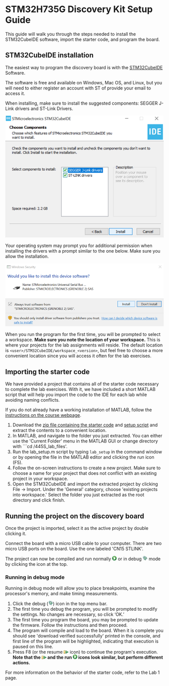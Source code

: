 # STM32H735G Discovery Kit Setup Guide

This guide will walk you through the steps needed to install the STM32CubeIDE software, import the starter code, and program the board.

## STM32CubeIDE installation

The easiest way to program the discovery board is with the [STM32CubeIDE][2] Software.

The software is free and available on Windows, Mac OS, and Linux, but you will need to either register an account with ST of provide your email to access it. 

When installing, make sure to install the suggested components: SEGGER J-Link drivers and ST-Link Drivers.

![](img/install_choose_components.png)

Your operating system may prompt you for additional permission when installing the drivers with a prompt similar to the one below. Make sure you allow the installation.

![](img/install_drivers.png)

When you run the program for the first time, you will be prompted to select a workspace. **Make sure you note the location of your workspace.** This is where your projects for the lab assignments will reside. The default location is ```<user>/STM32CubeIDE/workspace_<version>```, but feel free to choose a more convenient location since you will access it often for the lab exercises.

## Importing the starter code

We have provided a project that contains all of the starter code necessary to complete the lab exercises. With it, we have included a short MATLAB script that will help you import the code to the IDE for each lab while avoiding naming conflicts.

If you do not already have a working installation of MATLAB, follow the [instructions on the course webpage][2].

1. Download the [zip file containing the starter code][3] and [setup script][4] and extract the contents to a convenient location.
2. In MATLAB, and navigate to the folder you just extracted. You can either use the 'Current Folder' menu in the MATLAB GUI or change directory with ```cd <downloads>/445S_lab_files'.
3. Run the lab_setup.m script by typing ```lab_setup``` in the command window or by opening the file in the MATLAB editor and clicking the run icon (F5).
4. Follow the on-screen instructions to create a new project. Make sure to choose a name for your project that does not conflict with an existing project in your workspace.
5. Open the STM32CubeIDE and import the extracted project by clicking File -> Import. Under the 'General' category, choose 'existing projects into workspace.' Select the folder you just extracted as the root directory and click finish.

## Running the project on the discovery board

Once the project is imported, select it as the active project by double clicking it.

Connect the board with a micro USB cable to your computer. There are two micro USB ports on the board. Use the one labeled 'CN15 STLINK'.

The project can now be compiled and run normally ![](img/run.png) or in debug ![](img/debug.png) mode by clicking the icon at the top.

### Running in debug mode

Running in debug mode will allow you to place breakpoints, examine the processor's memory, and make timing measurements.

1. Click the debug (![](img/debug.png)) icon in the top menu bar.
2. The first time you debug the program, you will be prompted to modify the settings. No changes are necessary, so click ‘OK.’
3. The first time you program the board, you may be prompted to update the firmware. Follow the instructions and then proceed.
4. The program will compile and load to the board. When it is complete you should see  'download verified successfully' printed in the console, and first line of the program will be highlighted, indicating that execution is paused on this line.
5. Press F8 (or the resume ![](img/resume.png) icon) to continue the program's execution. **Note that the ![](img/resume.png) and the run ![](img/run.png) icons look similar, but perform different actions.**

For more information on the behavior of the starter code, refer to the Lab 1 page.

[1]:https://www.st.com/en/development-tools/stm32cubeide.html
[2]:http://users.ece.utexas.edu/~bevans/courses/realtime/homework/matlab.html
[3]:https://danjacobellis.github.io/EE445S-lab//starter_code/talkthrough.zip
[4]:https://danjacobellis.github.io/EE445S-lab//starter_code/lab_setup.m